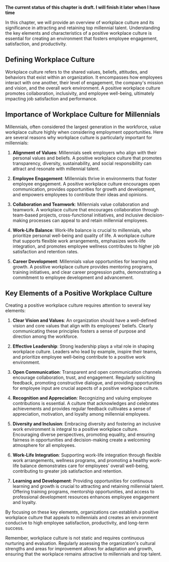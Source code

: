 **The current status of this chapter is draft. I will finish it later when I have time**

In this chapter, we will provide an overview of workplace culture and its significance in attracting and retaining top millennial talent. Understanding the key elements and characteristics of a positive workplace culture is essential for creating an environment that fosters employee engagement, satisfaction, and productivity.

Defining Workplace Culture
--------------------------

Workplace culture refers to the shared values, beliefs, attitudes, and behaviors that exist within an organization. It encompasses how employees interact with one another, their level of engagement, the company's mission and vision, and the overall work environment. A positive workplace culture promotes collaboration, inclusivity, and employee well-being, ultimately impacting job satisfaction and performance.

Importance of Workplace Culture for Millennials
-----------------------------------------------

Millennials, often considered the largest generation in the workforce, value workplace culture highly when considering employment opportunities. Here are several reasons why workplace culture is particularly important for millennials:

1. **Alignment of Values**: Millennials seek employers who align with their personal values and beliefs. A positive workplace culture that promotes transparency, diversity, sustainability, and social responsibility can attract and resonate with millennial talent.

2. **Employee Engagement**: Millennials thrive in environments that foster employee engagement. A positive workplace culture encourages open communication, provides opportunities for growth and development, and empowers employees to contribute their ideas and opinions.

3. **Collaboration and Teamwork**: Millennials value collaboration and teamwork. A workplace culture that encourages collaboration through team-based projects, cross-functional initiatives, and inclusive decision-making processes can appeal to and retain millennial employees.

4. **Work-Life Balance**: Work-life balance is crucial to millennials, who prioritize personal well-being and quality of life. A workplace culture that supports flexible work arrangements, emphasizes work-life integration, and promotes employee wellness contributes to higher job satisfaction and retention rates.

5. **Career Development**: Millennials value opportunities for learning and growth. A positive workplace culture provides mentoring programs, training initiatives, and clear career progression paths, demonstrating a commitment to employee development and advancement.

Key Elements of a Positive Workplace Culture
--------------------------------------------

Creating a positive workplace culture requires attention to several key elements:

1. **Clear Vision and Values**: An organization should have a well-defined vision and core values that align with its employees' beliefs. Clearly communicating these principles fosters a sense of purpose and direction among the workforce.

2. **Effective Leadership**: Strong leadership plays a vital role in shaping workplace culture. Leaders who lead by example, inspire their teams, and prioritize employee well-being contribute to a positive work environment.

3. **Open Communication**: Transparent and open communication channels encourage collaboration, trust, and engagement. Regularly soliciting feedback, promoting constructive dialogue, and providing opportunities for employee input are crucial aspects of a positive workplace culture.

4. **Recognition and Appreciation**: Recognizing and valuing employee contributions is essential. A culture that acknowledges and celebrates achievements and provides regular feedback cultivates a sense of appreciation, motivation, and loyalty among millennial employees.

5. **Diversity and Inclusion**: Embracing diversity and fostering an inclusive work environment is integral to a positive workplace culture. Encouraging diverse perspectives, promoting equality, and ensuring fairness in opportunities and decision-making create a welcoming atmosphere for all employees.

6. **Work-Life Integration**: Supporting work-life integration through flexible work arrangements, wellness programs, and promoting a healthy work-life balance demonstrates care for employees' overall well-being, contributing to greater job satisfaction and retention.

7. **Learning and Development**: Providing opportunities for continuous learning and growth is crucial to attracting and retaining millennial talent. Offering training programs, mentorship opportunities, and access to professional development resources enhances employee engagement and loyalty.

By focusing on these key elements, organizations can establish a positive workplace culture that appeals to millennials and creates an environment conducive to high employee satisfaction, productivity, and long-term success.

Remember, workplace culture is not static and requires continuous nurturing and evaluation. Regularly assessing the organization's cultural strengths and areas for improvement allows for adaptation and growth, ensuring that the workplace remains attractive to millennials and top talent.
